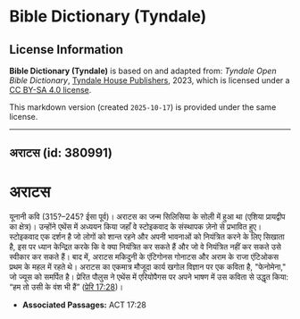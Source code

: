 # Bible Dictionary (Tyndale)

## License Information

**Bible Dictionary (Tyndale)** is based on and adapted from: _Tyndale Open Bible Dictionary_, [Tyndale House Publishers](https://tyndaleopenresources.com/), 2023, which is licensed under a [CC BY-SA 4.0 license](https://creativecommons.org/licenses/by-sa/4.0/legalcode.en).

This markdown version (created `2025-10-17`) is provided under the same license.



--------------------------------

## अराटस (id: 380991)

अराटस
=====

यूनानी कवि (315?–245? ईसा पूर्व)। अराटस का जन्म सिलिसिया के सोली में हुआ था (एशिया प्रायद्वीप का क्षेत्र)। उन्होंने एथेंस में अध्ययन किया जहाँ वे स्टोइकवाद के संस्थापक ज़ेनो से प्रभावित हुए। स्टोइकवाद एक दर्शन है जो लोगों को शान्त रहने और अपनी भावनाओं को नियंत्रित करने के लिए सिखाता है, इस पर ध्यान केन्द्रित करके कि वे क्या नियंत्रित कर सकते हैं और जो वे नियंत्रित नहीं कर सकते उसे स्वीकार कर सकते हैं। बाद में, अराटस मकिदुनी के एंटिगोनस गोनाटस और अराम के राजा एंटिओकस प्रथम के महल में रहते थे। अराटस का एकमात्र मौजूदा कार्य खगोल विज्ञान पर एक कविता है, "फेनोमेना," जो ज्यूस को समर्पित है। प्रेरित पौलुस ने एथेंस में एरियोपैगस पर अपने भाषण में उस कविता से उद्धृत किया: “हम तो उसी के वंश भी हैं” ([प्रेरि 17:28](https://ref.ly/Acts17:28))।

* **Associated Passages:** ACT 17:28

